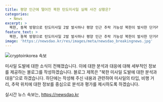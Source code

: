 ```yaml
---
title: 평양 인근에 떨어진 북한 탄도미사일 실패 사건 상황은?
categories:
  - News
excerpt: >
  북한, 동북 방향으로 탄도미사일 2발 발사하나 평양 인근 추락 가능성 북한이 발사한 단거리 탄도미사일 2발은 600km와 120km를 비행하다 추정되며, 레이더에서 소실된 120km 미사일은 평양 인근에 추락할 가능성. 동일 사거리, 목표지점으로 지난해와 동일 장소, 탄도미사일 발사 도발. 군은 굳건한 한미 연합방위태세 유지하며 북한의 도발에 대응할 것을 강조.
feature_text: >
  북한, 동북 방향으로 탄도미사일 2발 발사하나 평양 인근 추락 가능성 북한이 발사한 단거리 탄도미사일 2발은 600km와 120km를 비행하다 추정되며, 레이더에서 소실된 120km 미사일은 평양 인근에 추락할 가능성. 동일 사거리, 목표지점으로 지난해와 동일 장소, 탄도미사일 발사 도발. 군은 굳건한 한미 연합방위태세 유지하며 북한의 도발에 대응할 것을 강조.
image: 'https://newsdao.kr/res/images/meta/newsdao_breakingnews.jpg'
---
```


<p><img src="https://newsdao.kr/res/images/meta/newsdao_breakingnews.jpg" alt="cryptoinkorea 속보" /></p>

<p>미사일 도발에 대한 소식이 전해졌습니다. 이에 대한 분석과 대응에 대해 세부적인 정보를 제공하는 블로그를 작성하겠습니다. 블로그 제목은 "북한 미사일 도발에 대한 분석과 대응"으로 하겠습니다. 하단에는 작성해 주신 내용과 관련하여 미사일의 타입, 비행 거리, 추락 위치에 대한 정보를 중심으로 분석과 평가를 제시하도록 하겠습니다.</p>
실시간 뉴스 속보는, <a href="https://newsdao.kr" rel="dofollow">https://newsdao.kr</a>



